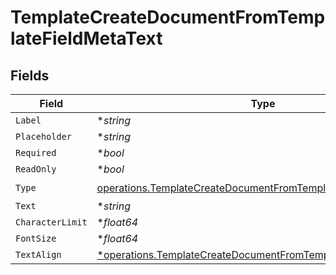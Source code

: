 # TemplateCreateDocumentFromTemplateFieldMetaText


## Fields

| Field                                                                                                                                            | Type                                                                                                                                             | Required                                                                                                                                         | Description                                                                                                                                      |
| ------------------------------------------------------------------------------------------------------------------------------------------------ | ------------------------------------------------------------------------------------------------------------------------------------------------ | ------------------------------------------------------------------------------------------------------------------------------------------------ | ------------------------------------------------------------------------------------------------------------------------------------------------ |
| `Label`                                                                                                                                          | **string*                                                                                                                                        | :heavy_minus_sign:                                                                                                                               | N/A                                                                                                                                              |
| `Placeholder`                                                                                                                                    | **string*                                                                                                                                        | :heavy_minus_sign:                                                                                                                               | N/A                                                                                                                                              |
| `Required`                                                                                                                                       | **bool*                                                                                                                                          | :heavy_minus_sign:                                                                                                                               | N/A                                                                                                                                              |
| `ReadOnly`                                                                                                                                       | **bool*                                                                                                                                          | :heavy_minus_sign:                                                                                                                               | N/A                                                                                                                                              |
| `Type`                                                                                                                                           | [operations.TemplateCreateDocumentFromTemplateFieldMetaTypeText](../../models/operations/templatecreatedocumentfromtemplatefieldmetatypetext.md) | :heavy_check_mark:                                                                                                                               | N/A                                                                                                                                              |
| `Text`                                                                                                                                           | **string*                                                                                                                                        | :heavy_minus_sign:                                                                                                                               | N/A                                                                                                                                              |
| `CharacterLimit`                                                                                                                                 | **float64*                                                                                                                                       | :heavy_minus_sign:                                                                                                                               | N/A                                                                                                                                              |
| `FontSize`                                                                                                                                       | **float64*                                                                                                                                       | :heavy_minus_sign:                                                                                                                               | N/A                                                                                                                                              |
| `TextAlign`                                                                                                                                      | [*operations.TemplateCreateDocumentFromTemplateTextAlign5](../../models/operations/templatecreatedocumentfromtemplatetextalign5.md)              | :heavy_minus_sign:                                                                                                                               | N/A                                                                                                                                              |